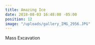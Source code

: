 ```yaml
---
title: Amazing Ice
date: 2018-08-03 16:48:00 -05:00
position: 12
image: "/uploads/gallery_IMG_2956.JPG"
---
```


Mass Excavation